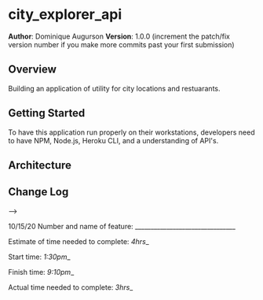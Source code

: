 # city_explorer_api

**Author**: Dominique Augurson
**Version**: 1.0.0 (increment the patch/fix version number if you make more commits past your first submission)

## Overview
<!-- Provide a high level overview of what this application is and why you are building it, beyond the fact that it's an assignment for this class. (i.e. What's your problem domain?) -->

Building an application of utility for city locations and restuarants.

## Getting Started
<!-- What are the steps that a user must take in order to build this app on their own machine and get it running? -->

To have this application run properly on their workstations, developers need to have NPM, Node.js, Heroku CLI, and a understanding of API's.

## Architecture
<!-- Provide a detailed description of the application design. What technologies (languages, libraries, etc) you're using, and any other relevant design information. -->

## Change Log
<!-- Use this area to document the iterative changes made to your application as each feature is successfully implemented. Use time stamps. Here's an examples:

01-01-2001 4:59pm - Application now has a fully-functional express server, with a GET route for the location resource.

## Credits and Collaborations
<!-- Give credit (and a link) to other people or resources that helped you build this application. -->
-->

10/15/20
Number and name of feature: ________________________________

Estimate of time needed to complete: _4hrs__

Start time: _1:30pm__

Finish time: _9:10pm__

Actual time needed to complete: _3hrs__